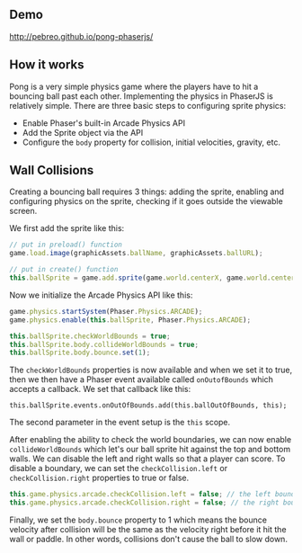 
Demo
---
http://pebreo.github.io/pong-phaserjs/

How it works
---------
Pong is a very simple physics game where the players have to hit a bouncing ball past each other.
Implementing the physics in PhaserJS is relatively simple. There are three basic steps
to configuring sprite physics:

* Enable Phaser's built-in Arcade Physics API 
* Add the Sprite object via the API
* Configure the `body` property for collision, initial velocities, gravity, etc. 

## Wall Collisions
Creating a bouncing ball requires 3 things: adding the sprite,
enabling and configuring physics on the sprite, checking if it goes
outside the viewable screen.

We first add the sprite like this:
```javascript
// put in preload() function
game.load.image(graphicAssets.ballName, graphicAssets.ballURL);

// put in create() function
this.ballSprite = game.add.sprite(game.world.centerX, game.world.centerY, graphicAssets.ballName);
```

Now we initialize the Arcade Physics API like this:
```javascript
game.physics.startSystem(Phaser.Physics.ARCADE);
game.physics.enable(this.ballSprite, Phaser.Physics.ARCADE);

this.ballSprite.checkWorldBounds = true;
this.ballSprite.body.collideWorldBounds = true;
this.ballSprite.body.bounce.set(1);
```
The `checkWorldBounds` properties is now available and when we set it to
true, then we then have a Phaser event available called `onOutofBounds`
which accepts a callback. We set that callback like this:
```
this.ballSprite.events.onOutOfBounds.add(this.ballOutOfBounds, this);
```
The second parameter in the event setup is the `this` scope.

After enabling the ability to check the world boundaries, we 
can now enable `collideWorldBounds` which let's our ball sprite
hit against the top and bottom walls. We can disable the left and right walls
so that a player can score. To disable a boundary, we can set the
`checkCollision.left` or `checkCollision.right` properties to true or false.

```javascript
this.game.physics.arcade.checkCollision.left = false; // the left boundary
this.game.physics.arcade.checkCollision.right = false; // the right boundary
```
Finally, we set the `body.bounce` property to 1 which means the 
bounce velocity after collision will be the same as the velocity
right before it hit the wall or paddle. In other words, collisions
don't cause the ball to slow down.


